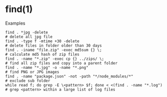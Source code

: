 
# find(1)

Examples

    find . *jpg -delete                                                           # delete all jpg file
    find . -type f -mtime +30 -delete                                             # delete files in folder older than 30 days
    find . -iname "file.zip" -exec md5sum {} \;                                   # calculate md5 hash of zip files
    find . -name "*.zip" -exec cp {} ../zips/ \;                                  # find all zip files and copy into a parent folder
    find . -name "*.jpg" -o -name "*.png"                                         # find PNG or JPG images
    find . -name "package.json" -not -path "*/node_modules/*"                     # exclude sub folder
    while read f; do grep -E \<pattern> $f; done < <(find . -name "*.log")        # grep <pattern> within a large list of log files


